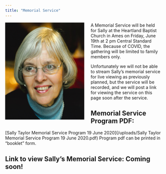 ```yaml
---
title: "Memorial Service"
---
```


<img align="left" src="/uploads/Taylor_Sally_6_5_2020.jpg" width="256px" style="padding: 0 1.5em 0 0;">

A Memorial Service will be held for Sally at the Heartland Baptist Church in Ames on Friday, June 19th at 2 pm Central Standard Time.  Because of COVID, the gathering will be limited to family members only.  

Unfortunately we will not be able to stream Sally’s memorial service for live viewing as previously planned, but the service will be recorded, and we will post a link for viewing the service on this page soon after the service.

## **Memorial Service Program PDF:** 
[Sally Taylor Memorial Service Program 19 June 2020](/uploads/Sally Taylor Memorial Service Program 19 June 2020.pdf)
Program pdf can be printed in “booklet” form.

## **Link to view Sally’s Memorial Service:  Coming soon!**
